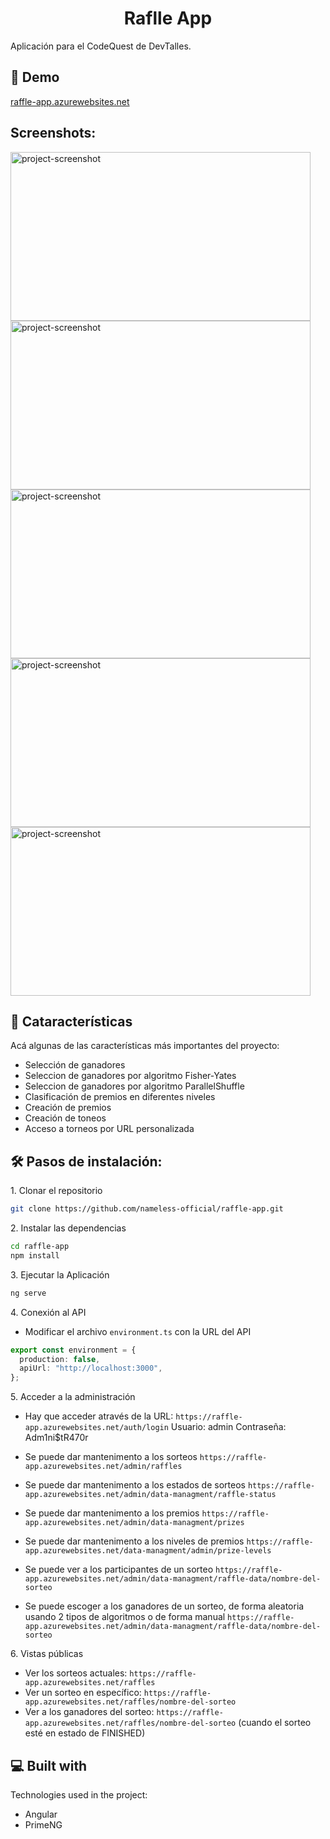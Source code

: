 <h1 align="center" id="title">Raflle App</h1>

<p id="description">Aplicación para el CodeQuest de DevTalles.</p>

<h2>🚀 Demo</h2>

[raffle-app.azurewebsites.net](https://raffle-app.azurewebsites.net/)

<h2>Screenshots:</h2>

<img src="https://firebasestorage.googleapis.com/v0/b/nameless-afa75.appspot.com/o/screenshots%2F1710753963087-Screenshot%202024-03-18%20032441.png?alt=media&token=5bcb5de1-bd18-4da1-8a9c-7e366ffce65f" alt="project-screenshot" width="480" height="270/">

<img src="https://firebasestorage.googleapis.com/v0/b/nameless-afa75.appspot.com/o/screenshots%2F1710753963087-Screenshot%202024-03-18%20032441.png?alt=media&token=5bcb5de1-bd18-4da1-8a9c-7e366ffce65f" alt="project-screenshot" width="480" height="270/">

<img src="https://firebasestorage.googleapis.com/v0/b/nameless-afa75.appspot.com/o/screenshots%2F1710753963087-Screenshot%202024-03-18%20032441.png?alt=media&token=5bcb5de1-bd18-4da1-8a9c-7e366ffce65f" alt="project-screenshot" width="480" height="270/">

<img src="https://firebasestorage.googleapis.com/v0/b/nameless-afa75.appspot.com/o/screenshots%2F1710753963087-Screenshot%202024-03-18%20032441.png?alt=media&token=5bcb5de1-bd18-4da1-8a9c-7e366ffce65f" alt="project-screenshot" width="480" height="270/">

<img src="https://firebasestorage.googleapis.com/v0/b/nameless-afa75.appspot.com/o/screenshots%2F1710753963087-Screenshot%202024-03-18%20032441.png?alt=media&token=5bcb5de1-bd18-4da1-8a9c-7e366ffce65f" alt="project-screenshot" width="480" height="270/">
  
  
<h2>🧐 Cataracterísticas</h2>

Acá algunas de las características más importantes del proyecto:

- Selección de ganadores
- Seleccion de ganadores por algoritmo Fisher-Yates
- Seleccion de ganadores por algoritmo ParallelShuffle
- Clasificación de premios en diferentes niveles
- Creación de premios
- Creación de toneos
- Acceso a torneos por URL personalizada

<h2>🛠️ Pasos de instalación:</h2>

<p>1. Clonar el repositorio</p>

```bash
git clone https://github.com/nameless-official/raffle-app.git
```

<p>2. Instalar las dependencias</p>

```bash
cd raffle-app
npm install
```

<p>3. Ejecutar la Aplicación</p>

```bash
ng serve
```

<p>4. Conexión al API</p>

- Modificar el archivo `environment.ts` con la URL del API

```typescript
export const environment = {
  production: false,
  apiUrl: "http://localhost:3000",
};
```

<p> 5. Acceder a la administración</p>

- Hay que acceder através de la URL: `https://raffle-app.azurewebsites.net/auth/login`
  Usuario: admin
  Contraseña: Adm1ni$tR470r

- Se puede dar mantenimento a los sorteos `https://raffle-app.azurewebsites.net/admin/raffles`
- Se puede dar mantenimento a los estados de sorteos `https://raffle-app.azurewebsites.net/admin/data-managment/raffle-status`
- Se puede dar mantenimento a los premios `https://raffle-app.azurewebsites.net/admin/data-managment/prizes`
- Se puede dar mantenimento a los niveles de premios `https://raffle-app.azurewebsites.net/data-managment/admin/prize-levels`
- Se puede ver a los participantes de un sorteo `https://raffle-app.azurewebsites.net/admin/data-managment/raffle-data/nombre-del-sorteo`
- Se puede escoger a los ganadores de un sorteo, de forma aleatoria usando 2 tipos de algoritmos o de forma manual `https://raffle-app.azurewebsites.net/admin/data-managment/raffle-data/nombre-del-sorteo`

<p> 6. Vistas públicas</p>

- Ver los sorteos actuales: `https://raffle-app.azurewebsites.net/raffles`
- Ver un sorteo en específico: `https://raffle-app.azurewebsites.net/raffles/nombre-del-sorteo`
- Ver a los ganadores del sorteo: `https://raffle-app.azurewebsites.net/raffles/nombre-del-sorteo` (cuando el sorteo esté en estado de FINISHED)

<h2>💻 Built with</h2>

Technologies used in the project:

- Angular
- PrimeNG
